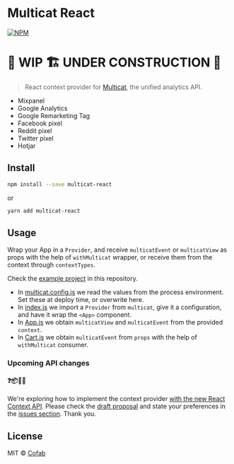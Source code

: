 # Multicat React

[![NPM](https://img.shields.io/npm/v/multicat-react.svg)](https://www.npmjs.com/package/multicat-react)

# 🚧 WIP 🏗 UNDER CONSTRUCTION 🚧

> React context provider for [Multicat](https://github.com/cofablab/multicat), the unified analytics API.

- Mixpanel
- Google Analytics
- Google Remarketing Tag
- Facebook pixel
- Reddit pixel
- Twitter pixel
- Hotjar


## Install

```bash
npm install --save multicat-react
```

or

```bash
yarn add multicat-react
```

## Usage

Wrap your App in a `Provider`, and receive `multicatEvent` or `multicatView` as props with the help of `withMulticat` wrapper, or receive them from the context through `contextTypes`.

Check the [example project](https://github.com/cofablab/multicat-react/tree/master/example) in this repository.

- In [multicat.config.js](https://github.com/cofablab/multicat-react/blob/master/example/src/multicat.config.js) we read the values from the process environment. Set these at deploy time, or overwrite here.
- In [index.js](https://github.com/cofablab/multicat-react/blob/master/example/src/index.js) we import a `Provider` from `multicat`, give it a configuration, and have it wrap the `<App>` component.
- In [App.js](https://github.com/cofablab/multicat-react/blob/master/example/src/App.js) we obtain `multicatView` and `multicatEvent` from the provided `context`.
- In [Cart.js](https://github.com/cofablab/multicat-react/blob/master/example/src/Cart.js) we obtain `multicatEvent`  from `props` with the help of `withMulticat` consumer.

### Upcoming API changes

#### ❓📦🤷‍♀️

We're exploring how to implement the context provider [with the new React Context API](https://reactjs.org/docs/context.html). Please check the [draft proposal](https://github.com/cofablab/multicat-react/blob/master/API_PROPOSAL.md) and state your preferences in the [issues section](https://github.com/cofablab/multicat-react/issues). Thank you.

## License

MIT © [Cofab](https://github.com/cofablab)
